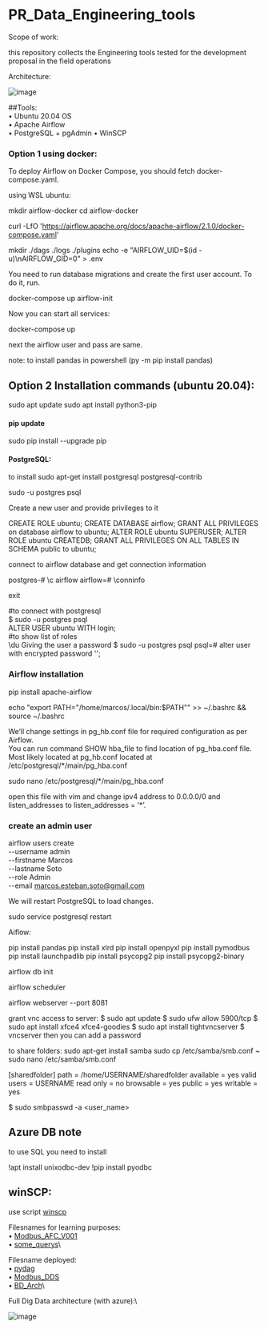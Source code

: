 # PR_Data_Engineering_tools


Scope of work:

this repository collects the Engineering tools tested for the development proposal in the field operations

Architecture:

![image](https://user-images.githubusercontent.com/31476977/119668857-e9b90080-be0d-11eb-889f-773e306c353f.png)


##Tools:\
•	Ubuntu 20.04 OS\
•	Apache Airflow\
•	PostgreSQL + pgAdmin
• WinSCP

### Option 1 using docker:

To deploy Airflow on Docker Compose, you should fetch docker-compose.yaml.

using WSL ubuntu:

mkdir airflow-docker
cd airflow-docker

curl -LfO 'https://airflow.apache.org/docs/apache-airflow/2.1.0/docker-compose.yaml'

mkdir ./dags ./logs ./plugins
echo -e "AIRFLOW_UID=$(id -u)\nAIRFLOW_GID=0" > .env

You need to run database migrations and create the first user account. To do it, run.

docker-compose up airflow-init

Now you can start all services:

docker-compose up

next the airflow user and pass are same.

note:
to install pandas in powershell (py -m pip install pandas)

## Option 2 Installation commands (ubuntu 20.04):

sudo apt update
sudo apt install python3-pip

#### pip update
sudo pip install --upgrade pip

#### PostgreSQL:

to install
sudo apt-get install postgresql postgresql-contrib

sudo -u postgres psql

Create a new user and provide privileges to it

CREATE ROLE ubuntu;
CREATE DATABASE airflow;
GRANT ALL PRIVILEGES on database airflow to ubuntu;
ALTER ROLE ubuntu SUPERUSER;
ALTER ROLE ubuntu CREATEDB;
GRANT ALL PRIVILEGES ON ALL TABLES IN SCHEMA public to ubuntu;

connect to airflow database and get connection information

postgres-# \c airflow
airflow=# \conninfo

exit 

#to connect with postgresql\
$ sudo -u postgres psql\
ALTER USER ubuntu WITH login;\
#to show list of roles\
\du
Giving the user a password
$ sudo -u postgres psql
psql=# alter user <username> with encrypted password '<password>';

### Airflow installation
pip install apache-airflow

echo "export PATH=\"/home/marcos/.local/bin:\$PATH\"" >> ~/.bashrc && source ~/.bashrc


We’ll change settings in pg_hb.conf file for required configuration as per Airflow.\
You can run command SHOW hba_file to find location of pg_hba.conf file.
Most likely located at pg_hb.conf located at /etc/postgresql/*/main/pg_hba.conf

sudo nano /etc/postgresql/*/main/pg_hba.conf

open this file with vim and change ipv4 address to 0.0.0.0/0 and listen_addresses to listen_addresses = ‘*’.

### create an admin user
airflow users create \
    --username admin \
    --firstname Marcos \
    --lastname Soto \
    --role Admin \
    --email marcos.esteban.soto@gmail.com

We will restart PostgreSQL to load changes.

sudo service postgresql restart

Aiflow:

pip install pandas
pip install xlrd
pip install openpyxl
pip install pymodbus
pip install launchpadlib
pip install psycopg2
pip install psycopg2-binary

airflow db init 

airflow scheduler

airflow webserver --port 8081

grant vnc access to server:
$ sudo apt update
$ sudo ufw allow 5900/tcp
$ sudo apt install xfce4 xfce4-goodies
$ sudo apt install tightvncserver
$ vncserver
then you can add a password

to share folders:
sudo apt-get install samba
sudo cp /etc/samba/smb.conf ~
sudo nano /etc/samba/smb.conf

[sharedfolder]
path = /home/USERNAME/sharedfolder
available = yes
valid users = USERNAME
read only = no
browsable = yes
public = yes
writable = yes

$ sudo smbpasswd -a <user_name>

## Azure DB note
   to use SQL you need to install
    
!apt install unixodbc-dev
!pip install pyodbc

## winSCP:
use script [winscp](winscp.bat)



Filesnames for learning purposes:\
•	[Modbus_AFC_V001](Modbus_AFC_V001.ipynb)\
• [some_querys](some_querys)\

Filesname deployed:\
•	[pydag](pydag.py)\
•	[Modbus_DDS](Modbus_DDS.xlsx)\
•	[BD_Arch](BD_Arch.vsdx)\


Full Dig Data architecture (with azure):\

![image](https://user-images.githubusercontent.com/31476977/119707587-b12b1e00-be31-11eb-8c68-edc43bc1b538.png)




